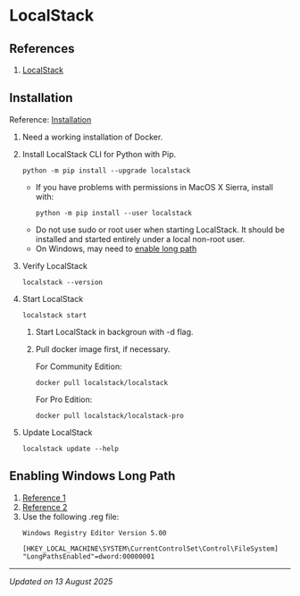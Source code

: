 # LocalStack

## References

1. [LocalStack](https://www.localstack.cloud)

## Installation

Reference: [Installation](https://docs.localstack.cloud/aws/getting-started/installation)

1. Need a working installation of Docker.
1. Install LocalStack CLI for Python with Pip.

    ```
    python -m pip install --upgrade localstack
    ```
    - If you have problems with permissions in MacOS X Sierra, install with:
        ```
        python -m pip install --user localstack
        ```
    - Do not use sudo or root user when starting LocalStack. It should be installed and started entirely under a local non-root user.
    - On Windows, may need to [enable long path](#enabling-windows-long-path)
1. Verify LocalStack
    ```
    localstack --version
    ```
1. Start LocalStack
    ```
    localstack start
    ```
    1. Start LocalStack in backgroun with -d flag.
    1. Pull docker image first, if necessary.

        For Community Edition:
        ```
        docker pull localstack/localstack
        ```

        For Pro Edition:
        ```
        docker pull localstack/localstack-pro
        ```
1. Update LocalStack
    ```
    localstack update --help
    ```

## Enabling Windows Long Path

1. [Reference 1](https://pip.pypa.io/warnings/enable-long-paths)
1. [Reference 2](https://learn.microsoft.com/en-us/windows/win32/fileio/maximum-file-path-limitation?tabs=registry#enable-long-paths-in-windows-10-version-1607-and-later)
1. Use the following .reg file:
    ```
    Windows Registry Editor Version 5.00

    [HKEY_LOCAL_MACHINE\SYSTEM\CurrentControlSet\Control\FileSystem]
    "LongPathsEnabled"=dword:00000001
    ```

***
*Updated on 13 August 2025*
